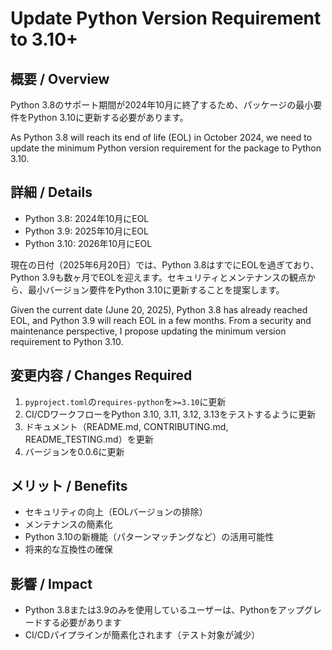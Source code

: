 # Update Python Version Requirement to 3.10+

## 概要 / Overview

Python 3.8のサポート期間が2024年10月に終了するため、パッケージの最小要件をPython 3.10に更新する必要があります。

As Python 3.8 will reach its end of life (EOL) in October 2024, we need to update the minimum Python version requirement for the package to Python 3.10.

## 詳細 / Details

- Python 3.8: 2024年10月にEOL
- Python 3.9: 2025年10月にEOL
- Python 3.10: 2026年10月にEOL

現在の日付（2025年6月20日）では、Python 3.8はすでにEOLを過ぎており、Python 3.9も数ヶ月でEOLを迎えます。セキュリティとメンテナンスの観点から、最小バージョン要件をPython 3.10に更新することを提案します。

Given the current date (June 20, 2025), Python 3.8 has already reached EOL, and Python 3.9 will reach EOL in a few months. From a security and maintenance perspective, I propose updating the minimum version requirement to Python 3.10.

## 変更内容 / Changes Required

1. `pyproject.toml`の`requires-python`を`>=3.10`に更新
2. CI/CDワークフローをPython 3.10, 3.11, 3.12, 3.13をテストするように更新
3. ドキュメント（README.md, CONTRIBUTING.md, README_TESTING.md）を更新
4. バージョンを0.0.6に更新

## メリット / Benefits

- セキュリティの向上（EOLバージョンの排除）
- メンテナンスの簡素化
- Python 3.10の新機能（パターンマッチングなど）の活用可能性
- 将来的な互換性の確保

## 影響 / Impact

- Python 3.8または3.9のみを使用しているユーザーは、Pythonをアップグレードする必要があります
- CI/CDパイプラインが簡素化されます（テスト対象が減少）